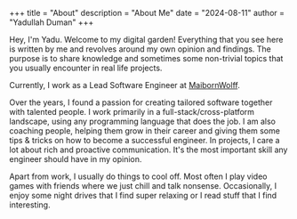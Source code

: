 +++
title = "About"
description = "About Me"
date = "2024-08-11"
author = "Yadullah Duman"
+++

Hey, I'm Yadu. Welcome to my digital garden! Everything that you see here is written by me and revolves around my own opinion and findings. The purpose is to share knowledge and sometimes some non-trivial topics that you usually encounter in real life projects. 

Currently, I work as a Lead Software Engineer at [MaibornWolff](https://maibornwolff.de). 

Over the years, I found a passion for creating tailored software together with talented people. I work primarily in a full-stack/cross-platform landscape, using any programming language that does the job. I am also coaching people, helping them grow in their career and giving them some tips & tricks on how to become a successful engineer. In projects, I care a lot about rich and proactive communication. It's the most important skill any engineer should have in my opinion. 

Apart from work, I usually do things to cool off. Most often I play video games with friends where we just chill and talk nonsense. Occasionally, I enjoy some night drives that I find super relaxing or I read stuff that I find interesting.